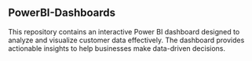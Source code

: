 ## PowerBI-Dashboards
This repository contains an interactive Power BI dashboard designed to analyze and visualize customer data effectively. The dashboard provides actionable insights to help businesses make data-driven decisions.
